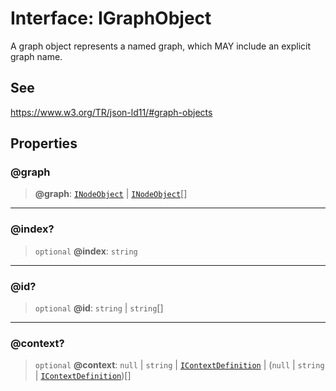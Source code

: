 # Interface: IGraphObject

A graph object represents a named graph, which MAY include an explicit graph name.

## See

https://www.w3.org/TR/json-ld11/#graph-objects

## Properties

### @graph

> **@graph**: [`INodeObject`](INodeObject.md) \| [`INodeObject`](INodeObject.md)[]

***

### @index?

> `optional` **@index**: `string`

***

### @id?

> `optional` **@id**: `string` \| `string`[]

***

### @context?

> `optional` **@context**: `null` \| `string` \| [`IContextDefinition`](IContextDefinition.md) \| (`null` \| `string` \| [`IContextDefinition`](IContextDefinition.md))[]
